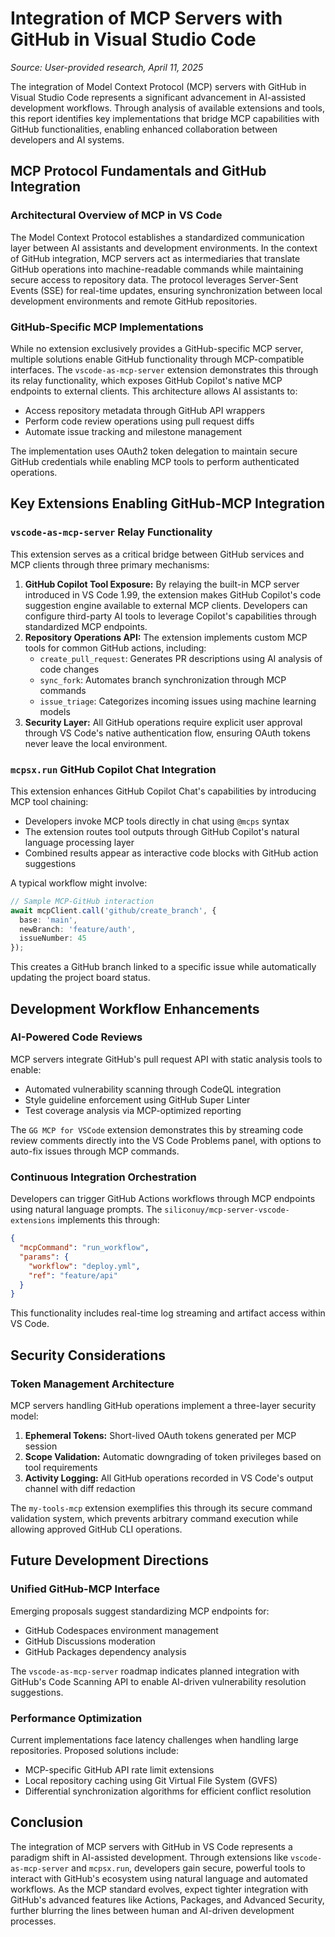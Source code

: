 # Integration of MCP Servers with GitHub in Visual Studio Code

*Source: User-provided research, April 11, 2025*

The integration of Model Context Protocol (MCP) servers with GitHub in Visual Studio Code represents a significant advancement in AI-assisted development workflows. Through analysis of available extensions and tools, this report identifies key implementations that bridge MCP capabilities with GitHub functionalities, enabling enhanced collaboration between developers and AI systems.

## MCP Protocol Fundamentals and GitHub Integration

### Architectural Overview of MCP in VS Code
The Model Context Protocol establishes a standardized communication layer between AI assistants and development environments. In the context of GitHub integration, MCP servers act as intermediaries that translate GitHub operations into machine-readable commands while maintaining secure access to repository data. The protocol leverages Server-Sent Events (SSE) for real-time updates, ensuring synchronization between local development environments and remote GitHub repositories.

### GitHub-Specific MCP Implementations
While no extension exclusively provides a GitHub-specific MCP server, multiple solutions enable GitHub functionality through MCP-compatible interfaces. The `vscode-as-mcp-server` extension demonstrates this through its relay functionality, which exposes GitHub Copilot's native MCP endpoints to external clients. This architecture allows AI assistants to:

*   Access repository metadata through GitHub API wrappers
*   Perform code review operations using pull request diffs
*   Automate issue tracking and milestone management

The implementation uses OAuth2 token delegation to maintain secure GitHub credentials while enabling MCP tools to perform authenticated operations.

## Key Extensions Enabling GitHub-MCP Integration

### `vscode-as-mcp-server` Relay Functionality
This extension serves as a critical bridge between GitHub services and MCP clients through three primary mechanisms:

1.  **GitHub Copilot Tool Exposure:** By relaying the built-in MCP server introduced in VS Code 1.99, the extension makes GitHub Copilot's code suggestion engine available to external MCP clients. Developers can configure third-party AI tools to leverage Copilot's capabilities through standardized MCP endpoints.
2.  **Repository Operations API:** The extension implements custom MCP tools for common GitHub actions, including:
    *   `create_pull_request`: Generates PR descriptions using AI analysis of code changes
    *   `sync_fork`: Automates branch synchronization through MCP commands
    *   `issue_triage`: Categorizes incoming issues using machine learning models
3.  **Security Layer:** All GitHub operations require explicit user approval through VS Code's native authentication flow, ensuring OAuth tokens never leave the local environment.

### `mcpsx.run` GitHub Copilot Chat Integration
This extension enhances GitHub Copilot Chat's capabilities by introducing MCP tool chaining:

*   Developers invoke MCP tools directly in chat using `@mcps` syntax
*   The extension routes tool outputs through GitHub Copilot's natural language processing layer
*   Combined results appear as interactive code blocks with GitHub action suggestions

A typical workflow might involve:

```typescript
// Sample MCP-GitHub interaction
await mcpClient.call('github/create_branch', {
  base: 'main',
  newBranch: 'feature/auth',
  issueNumber: 45
});
```
This creates a GitHub branch linked to a specific issue while automatically updating the project board status.

## Development Workflow Enhancements

### AI-Powered Code Reviews
MCP servers integrate GitHub's pull request API with static analysis tools to enable:

*   Automated vulnerability scanning through CodeQL integration
*   Style guideline enforcement using GitHub Super Linter
*   Test coverage analysis via MCP-optimized reporting

The `GG MCP for VSCode` extension demonstrates this by streaming code review comments directly into the VS Code Problems panel, with options to auto-fix issues through MCP commands.

### Continuous Integration Orchestration
Developers can trigger GitHub Actions workflows through MCP endpoints using natural language prompts. The `siliconuy/mcp-server-vscode-extensions` implements this through:

```json
{
  "mcpCommand": "run_workflow",
  "params": {
    "workflow": "deploy.yml",
    "ref": "feature/api"
  }
}
```
This functionality includes real-time log streaming and artifact access within VS Code.

## Security Considerations

### Token Management Architecture
MCP servers handling GitHub operations implement a three-layer security model:

1.  **Ephemeral Tokens:** Short-lived OAuth tokens generated per MCP session
2.  **Scope Validation:** Automatic downgrading of token privileges based on tool requirements
3.  **Activity Logging:** All GitHub operations recorded in VS Code's output channel with diff redaction

The `my-tools-mcp` extension exemplifies this through its secure command validation system, which prevents arbitrary command execution while allowing approved GitHub CLI operations.

## Future Development Directions

### Unified GitHub-MCP Interface
Emerging proposals suggest standardizing MCP endpoints for:

*   GitHub Codespaces environment management
*   GitHub Discussions moderation
*   GitHub Packages dependency analysis

The `vscode-as-mcp-server` roadmap indicates planned integration with GitHub's Code Scanning API to enable AI-driven vulnerability resolution suggestions.

### Performance Optimization
Current implementations face latency challenges when handling large repositories. Proposed solutions include:

*   MCP-specific GitHub API rate limit extensions
*   Local repository caching using Git Virtual File System (GVFS)
*   Differential synchronization algorithms for efficient conflict resolution

## Conclusion
The integration of MCP servers with GitHub in VS Code represents a paradigm shift in AI-assisted development. Through extensions like `vscode-as-mcp-server` and `mcpsx.run`, developers gain secure, powerful tools to interact with GitHub's ecosystem using natural language and automated workflows. As the MCP standard evolves, expect tighter integration with GitHub's advanced features like Actions, Packages, and Advanced Security, further blurring the lines between human and AI-driven development processes.
